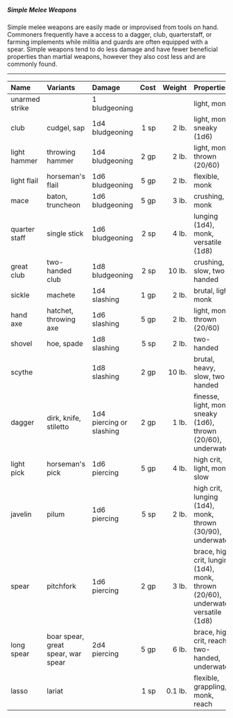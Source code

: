 ##### Simple Melee Weapons

Simple melee weapons are easily made or improvised from tools on hand. Commoners frequently have a access to a dagger, club, quarterstaff, or farming implements while militia and guards are often equipped with a spear. Simple weapons tend to do less damage and have fewer beneficial properties than martial weapons, however they also cost less and are commonly found.

___
| Name | Variants | Damage | Cost | Weight | Properties |
|:-|:-|:-|-:|-:|:-|
| unarmed strike | | 1 bludgeoning | | | light, monk |
| club | cudgel, sap | 1d4 bludgeoning | 1 sp | 2 lb. | light, monk, sneaky (1d6) |
| light hammer | throwing hammer | 1d4 bludgeoning | 2 gp | 2 lb. | light, monk, thrown (20/60) |
| light flail | horseman's flail | 1d6 bludgeoning | 5 gp | 2 lb. | flexible, monk |
| mace | baton, truncheon | 1d6 bludgeoning | 5 gp | 3 lb. | crushing, monk |
| quarter staff | single stick | 1d6 bludgeoning | 2 sp | 4 lb. | lunging (1d4), monk, versatile (1d8) |
| great club | two-handed club | 1d8 bludgeoning | 2 sp | 10 lb. | crushing, slow, two-handed |
| sickle | machete | 1d4 slashing | 1 gp | 2 lb. | brutal, light, monk |
| hand axe | hatchet, throwing axe | 1d6 slashing | 5 gp | 2 lb. | light, monk, thrown (20/60) |
| shovel | hoe, spade | 1d8 slashing | 5 sp | 2 lb. | two-handed |
| scythe | | 1d8 slashing | 2 gp | 10 lb. | brutal, heavy, slow, two-handed |
| dagger | dirk, knife, stiletto | 1d4 piercing or slashing | 2 gp | 1 lb. | finesse, light, monk, sneaky (1d6), thrown (20/60), underwater |
| light pick | horseman's pick | 1d6 piercing | 5 gp | 4 lb. | high crit, light, monk, slow |
| javelin | pilum | 1d6 piercing | 5 sp | 2 lb. | high crit, lunging (1d4), monk, thrown (30/90), underwater |
| spear | pitchfork | 1d6 piercing | 2 gp | 3 lb. | brace, high crit, lunging (1d4), monk, thrown (20/60), underwater, versatile (1d8) |
| long spear | boar spear, great spear, war spear | 2d4 piercing | 5 gp | 6 lb. | brace, high crit, reach, two-handed, underwater |
| lasso | lariat | | 1 sp | 0.1 lb. | flexible, grappling, monk, reach |
